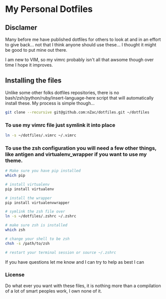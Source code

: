 # My Personal Dotfiles

## Disclamer
Many before me have published dotfiles for others to look at and in an effort to give back... not that I think anyone should use these... I thought it might be good to put mine out there.

I am new to VIM, so my vimrc probably isn't all that awsome though over time I hope it improves.

## Installing the files
Unlike some other folks dotfiles repositories, there is no bash/zsh/python/ruby/insert-language-here script that will automatically install these.  My process is simple though...

```bash
git clone --recursive git@github.com:nZac/dotfiles.git ~/dotfiles
```

### To use my vimrc file just symlink it into place
```bash
ln -s ~/dotfiles/.vimrc ~/.vimrc
```

### To use the zsh configuration you will need a few other things, like antigen and virtualenv_wrapper if you want to use my theme.
```bash
# Make sure you have pip installed
which pip

# install virtualenv
pip install virtualenv

# install the wrapper
pip install virtualenvwrapper

# symlink the zsh file over
ln -s ~/dotfiles/.zshrc ~/.zshrc

# make sure zsh is installed
which zsh

# change your shell to be zsh
chsh -s /path/to/zsh

# restart your terminal session or source ~/.zshrc
```

If you have questions let me know and I can try to help as best I can

### License
Do what ever you want with these files, it is nothing more than a compilation of a lot of smart peoples work, I own none of it.
